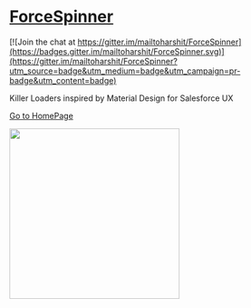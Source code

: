 # [ForceSpinner](http://mailtoharshit.github.io/ForceSpinner/)
[![Join the chat at https://gitter.im/mailtoharshit/ForceSpinner](https://badges.gitter.im/mailtoharshit/ForceSpinner.svg)](https://gitter.im/mailtoharshit/ForceSpinner?utm_source=badge&utm_medium=badge&utm_campaign=pr-badge&utm_content=badge)

Killer Loaders inspired by Material Design for Salesforce UX

[Go to HomePage](http://mailtoharshit.github.io/ForceSpinner/)

[<img src="http://g.recordit.co/pHYXs7Dil5.gif" align="center" width="300">](https://login.salesforce.com/)
